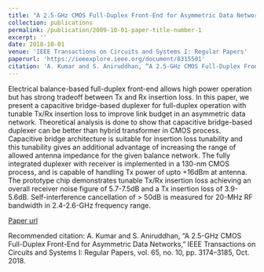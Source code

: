 ```yaml
---
title: "A 2.5-GHz CMOS Full-Duplex Front-End for Asymmetric Data Networks"
collection: publications
permalink: /publication/2009-10-01-paper-title-number-1
excerpt: ''
date: 2018-10-01
venue: 'IEEE Transactions on Circuits and Systems I: Regular Papers'
paperurl: 'https://ieeexplore.ieee.org/document/8315501'
citation: 'A. Kumar and S. Aniruddhan, “A 2.5-GHz CMOS Full-Duplex Front-End for Asymmetric Data Networks,” IEEE Transactions on Circuits and Systems I: Regular Papers, vol. 65, no. 10, pp. 3174–3185, Oct. 2018.'
---
```

Electrical balance-based full-duplex front-end allows high power operation but has strong tradeoff between Tx and Rx insertion loss. In this paper, we present a capacitive bridge-based duplexer for full-duplex operation with tunable Tx/Rx insertion loss to improve link budget in an asymmetric data network. Theoretical analysis is done to show that capacitive bridge-based duplexer can be better than hybrid transformer in CMOS process. Capacitive bridge architecture is suitable for insertion loss tunability and this tunability gives an additional advantage of increasing the range of allowed antenna impedance for the given balance network. The fully integrated duplexer with receiver is implemented in a 130-nm CMOS process, and is capable of handling Tx power of upto +16dBm at antenna. The prototype chip demonstrates tunable Tx/Rx insertion loss achieving an overall receiver noise figure of 5.7-7.5dB and a Tx insertion loss of 3.9-5.6dB. Self-interference cancellation of > 50dB is measured for 20-MHz RF bandwidth in 2.4-2.6-GHz frequency range.

[Paper url](https://ieeexplore.ieee.org/document/8315501)

Recommended citation: A. Kumar and S. Aniruddhan, “A 2.5-GHz CMOS Full-Duplex Front-End for Asymmetric Data Networks,” IEEE Transactions on Circuits and Systems I: Regular Papers, vol. 65, no. 10, pp. 3174–3185, Oct. 2018.
